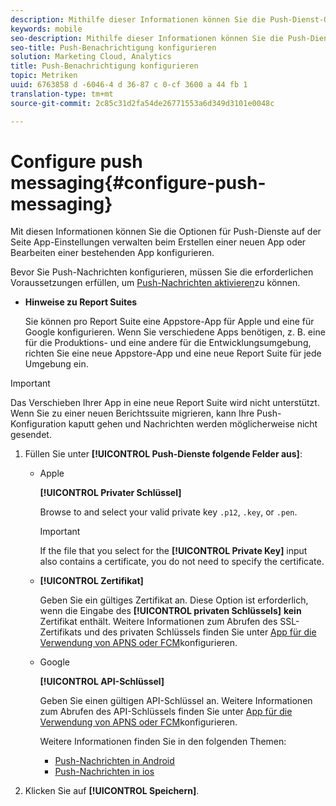 ```yaml
---
description: Mithilfe dieser Informationen können Sie die Push-Dienst-Optionen beim Erstellen einer neuen App oder Bearbeiten einer bestehenden App auf der Seite „App-Einstellungen verwalten“ konfigurieren.
keywords: mobile
seo-description: Mithilfe dieser Informationen können Sie die Push-Dienst-Optionen beim Erstellen einer neuen App oder Bearbeiten einer bestehenden App auf der Seite „App-Einstellungen verwalten“ konfigurieren.
seo-title: Push-Benachrichtigung konfigurieren
solution: Marketing Cloud, Analytics
title: Push-Benachrichtigung konfigurieren
topic: Metriken
uuid: 6763858 d -6046-4 d 36-87 c 0-cf 3600 a 44 fb 1
translation-type: tm+mt
source-git-commit: 2c85c31d2fa54de26771553a6d349d3101e0048c

---
```



# Configure push messaging{#configure-push-messaging}

Mit diesen Informationen können Sie die Optionen für Push-Dienste auf der Seite App-Einstellungen verwalten beim Erstellen einer neuen App oder Bearbeiten einer bestehenden App konfigurieren.

Bevor Sie Push-Nachrichten konfigurieren, müssen Sie die erforderlichen Voraussetzungen erfüllen, um [Push-Nachrichten aktivieren](/help/using/c-manage-app-settings/c-mob-confg-app/configure-push-messaging/prerequisites-push-messaging.md)zu können.

* **Hinweise zu Report Suites**

   Sie können pro Report Suite eine Appstore-App für Apple und eine für Google konfigurieren. Wenn Sie verschiedene Apps benötigen, z. B. eine für die Produktions- und eine andere für die Entwicklungsumgebung, richten Sie eine neue Appstore-App und eine neue Report Suite für jede Umgebung ein.

>[!IMPORTANT]
>
>Das Verschieben Ihrer App in eine neue Report Suite wird nicht unterstützt. Wenn Sie zu einer neuen Berichtssuite migrieren, kann Ihre Push-Konfiguration kaputt gehen und Nachrichten werden möglicherweise nicht gesendet.

1. Füllen Sie unter **[!UICONTROL Push-Dienste folgende Felder aus]**:

   * Apple

      **[!UICONTROL Privater Schlüssel]**

      Browse to and select your valid private key `.p12`, `.key`, or `.pen`.

      >[!IMPORTANT]
      >If the file that you select for the **[!UICONTROL Private Key]** input also contains a certificate, you do not need to specify the certificate.

   * **[!UICONTROL Zertifikat]**

      Geben Sie ein gültiges Zertifikat an. Diese Option ist erforderlich, wenn die Eingabe des **[!UICONTROL privaten Schlüssels]** **kein** Zertifikat enthält. Weitere Informationen zum Abrufen des SSL-Zertifikats und des privaten Schlüssels finden Sie unter [App für die Verwendung von APNS oder FCM](/help/using/c-manage-app-settings/c-mob-confg-app/configure-push-messaging/configure-app-apns-gcm.md)konfigurieren.

   * Google

      **[!UICONTROL API-Schlüssel]**

      Geben Sie einen gültigen API-Schlüssel an. Weitere Informationen zum Abrufen des API-Schlüssels finden Sie unter [App für die Verwendung von APNS oder FCM](/help/using/c-manage-app-settings/c-mob-confg-app/configure-push-messaging/configure-app-apns-gcm.md)konfigurieren.

      Weitere Informationen finden Sie in den folgenden Themen:

      * [Push-Nachrichten in Android](/help/android/messaging-main/push-messaging/push-messaging.md)
      * [Push-Nachrichten in ios](/help/ios/messaging-main/push-messaging/push-messaging.md)

1. Klicken Sie auf **[!UICONTROL Speichern]**.
